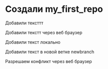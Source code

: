 ﻿# Создали my_first_repo

Добавили тексттт

Добавили текстт через веб браузер

Добавили текст локально

Добавили текст в новой ветке newbranch

Разрешаем конфликт через веб браузер
